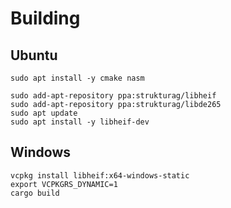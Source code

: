 # Building

## Ubuntu

```
sudo apt install -y cmake nasm

sudo add-apt-repository ppa:strukturag/libheif
sudo add-apt-repository ppa:strukturag/libde265
sudo apt update
sudo apt install -y libheif-dev
```

## Windows

```
vcpkg install libheif:x64-windows-static
export VCPKGRS_DYNAMIC=1
cargo build
```
